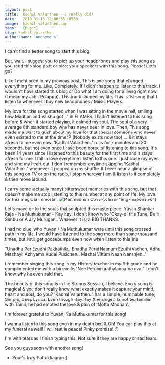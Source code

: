 ```yaml
---
layout: post
title:  Kadhal Valarthen - I really did!
date:   2018-01-15 12:00:55 +0530
image:  kadhal-valarthen.png
tags:   [Music]
slug: kadhal-valarthen
author-name: 'Anonymous'
---
```


I can't find a better song to start this blog. 

But, wait. I suggest you to pick up your headphones and play this song as you read this blog post or blast your speakers with this song. Please! Let's go? 

Like I mentioned in my previous post, This is one song that changed everything for me. Like, Completely. If I didn't happen to listen to this track, I wouldn't have started this blog or Do what I am doing for a living right now (I mean my Job.. Polappu). This track shaped my life. This is 1st song that I listen to whenever I buy new headphones / Music Players. 

My love for this song started when I was sitting in the movie hall, smiling how Madhan and Vaishu got 'L' in FLAMES. I hadn't listened to this song before & when it started playing, it calmed my soul. The soul of a very average 8th standard boy who has never been in love. Then, This song made me want to gush about my love for that special someone who never even existed to me at the time :P (Nobody exists now too) ... & it stays afresh to me even now. 'Kadhal Valarthen..' runs for 7 minutes and 30 seconds, but not even once I have been bored of listening to this song. It's been 14 years since I listened to this beauty for the first time and it stays afresh for me. I fall in love everytime I listen to this one. I just close my eyes and sing my heart out. I don't remember anytime skipping 'Kadhal Valarthen..' whenever it popped on my shuffle. If I ever hear a glimpse of this song on TV or on the radio, I stop wherever I am & listen to it completely & then move around.

I carry some (actually many) bittersweet memories with this song, but that doesn't make me stop listening to this number at any point of life. My love for this magic is immortal. 
![Manmadhan Cover](https://pattukkaaran.in/img/Manmadhan-Blog.jpg){:class="img-responsive"}

Let's move on to the souls that sculpted this masterpiece. Yuvan Shankar Raja - Na Muthukumar - Kay Kay. I don't know who 'Okay-d' this Tune, Be it Simbu or A Jay Murugan.. Whoever it is, a BIG THANKS.

I had no clue, who Yuvan / Na Muthukumar were until this song crossed path in my life. I would have listened to the song more than some thousand times, but I still get goosebumps even now when listen to this line

"Unadhu Per Ezudhi Pakkathile.. Enadhu Perai Naanum Ezuthi Vachen, Adhu Mazhayil Azhiyama Kudai Pudichen.. Mazhai Vittum Naan Nananjen.."

I remember singing this song to my History teacher in my 9th grade and he complimented me with a big smile 
"Nee Perungkaathalanaa Varuva." I don't know why he even said that. 

The beauty of this song is in the Strings Session, I believe. Every song is magical & you don't really know what exactly makes it capture your mind, heart and soul, do you? 'Kadhal Valarthen..' has a simple, hummable tune; Simple, Deep Lyrics. Even though Kay Kay (the singer) is not too familiar with Tamil, he had emoted the love & pain of ‘Motta Madhan’.

I'm forever grateful to Yuvan, Na Muthukumar for this song!

I wanna listen to this song even in my death bed & Oh! You can play this at my funeral as well! I will rest in peace! Pinky promise! :')

I'm with tears as I finish typing this, Not sure if they are happy or sad tears. 

See you guys soon with another song!

- Your's truly
Pattukkaaran :)

